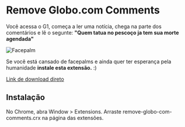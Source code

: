 Remove Globo.com Comments
=========================

Você acessa o G1, começa a ler uma notícia, chega na parte dos comentários e lê o segunte:
**"Quem tatua no pescoço ja tem sua morte agendada"**

![Facepalm](https://farm4.staticflickr.com/3653/3390182310_f86c82cb95.jpg)

Se você está cansado de facepalms e ainda quer ter esperança pela humanidade **instale esta extensão.** :)

[Link de download direto](https://github.com/matheusbras/remove-globo-com-comments/blob/master/remove-globo-com-comments.crx?raw=true)

## Instalação

No Chrome, abra Window > Extensions. Arraste remove-globo-com-comments.crx na página das extensões.


